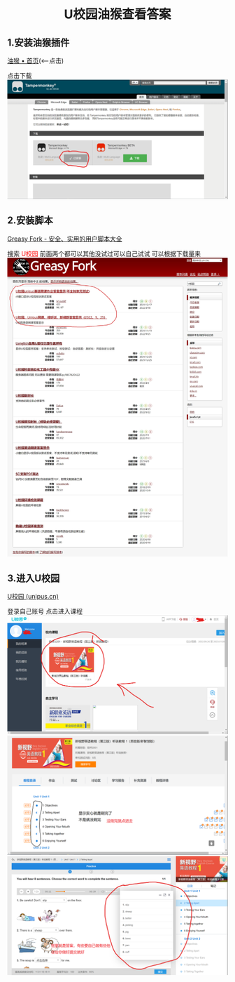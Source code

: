 <center>
    <h1>U校园油猴查看答案</h1>
</center>


## 1.安装油猴插件

[油猴 • 首页](https://www.tampermonkey.net/)(<—点击)

点击下载
![](img/img01.png)



## 2.安装脚本

[Greasy Fork - 安全、实用的用户脚本大全](https://greasyfork.org/zh-CN)

搜索 <span style="color:red">U校园</span>
前面两个都可以其他没试过可以自己试试
可以根据下载量来
![](img/img02.jpg)



## 3.进入U校园

[U校园 (unipus.cn)](https://u.unipus.cn/index.html/)

登录自己账号
点击进入课程
![](img/img03.png)
![](img/img04.png)
![](img/img05.png)